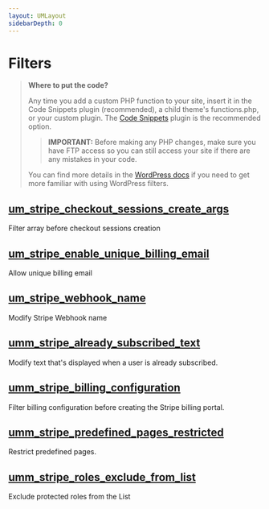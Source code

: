 ```yaml
---
layout: UMLayout
sidebarDepth: 0
---
```

# Filters
> **Where to put the code?**
>
> Any time you add a custom PHP function to your site, insert it in the Code Snippets plugin (recommended), a child theme's functions.php, or your custom plugin. The [Code Snippets](https://wordpress.org/plugins/code-snippets/) plugin is the recommended option. 
>> **IMPORTANT:** Before making any PHP changes, make sure you have FTP access so you can still access your site if there are any mistakes in your code. 
>
> You can find more details in the  [WordPress docs](https://developer.wordpress.org/plugins/hooks/) if you need to get more familiar with using WordPress filters.
## [um_stripe_checkout_sessions_create_args](./filters/um_stripe_checkout_sessions_create_args)<Badge text="Since 1.0.0" vertical="middle" />

Filter array before checkout sessions creation
## [um_stripe_enable_unique_billing_email](./filters/um_stripe_enable_unique_billing_email)<Badge text="Since 1.0.0" vertical="middle" />

Allow unique billing email
## [um_stripe_webhook_name](./filters/um_stripe_webhook_name)<Badge text="Since 1.0.0" vertical="middle" />

Modify Stripe Webhook name
## [umm_stripe_already_subscribed_text](./filters/umm_stripe_already_subscribed_text)<Badge text="Since 1.0.0" vertical="middle" />

Modify text that's displayed when a user is already subscribed.
## [umm_stripe_billing_configuration](./filters/umm_stripe_billing_configuration)<Badge text="Since 1.0.0" vertical="middle" />

Filter billing configuration before creating the Stripe billing portal.
## [umm_stripe_predefined_pages_restricted](./filters/umm_stripe_predefined_pages_restricted)<Badge text="Since 1.0.0" vertical="middle" />

Restrict predefined pages.
## [umm_stripe_roles_exclude_from_list](./filters/umm_stripe_roles_exclude_from_list)<Badge text="Since 1.0.0" vertical="middle" />

Exclude protected roles from the List
